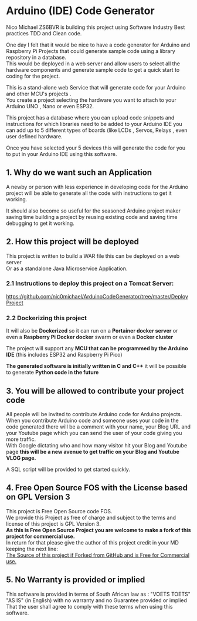 # Arduino (IDE) Code Generator
Nico Michael ZS6BVR is building this project using Software Industry Best practices TDD and Clean code.    

One day I felt that it would be nice to have a code generator for Arduino and Raspberry Pi Projects that could generate sample code using a library repository in a database.    
This would be deployed in a web server and allow users to select all the hardware components and generate sample code to get a quick start to coding for the project.    

This is a stand-alone web Service that will generate code for your Arduino and other MCU's projects .    
You create a project selecting the hardware you want to attach to your Arduino UNO , Nano or even ESP32.    
 

This project has a database where you can upload code snippets and instructions for which libraries need to be added to your Arduino IDE you can add up to 5 different types of boards (like LCDs , Servos, Relays , even user defined hardware.    

Once you have selected your 5 devices this will generate the code for you to put in your Arduino IDE using this software.    

## 1. Why do we want such an Application 
A newby or person with less experience in developing code for the Arduino project will be able to generate all the code with instructions to get it working.     
  
It should also become so useful for the seasoned Arduino project maker saving time building a project by reusing existing code and saving time debugging to get it working.    


## 2. How this project will be deployed
This project is written to build a WAR file this can be deployed on a web server  
Or as a standalone Java Microservice Application.   

### 2.1 Instructions to deploy this project on a Tomcat Server:
https://github.com/nic0michael/ArduinoCodeGenerator/tree/master/DeployProject
  
### 2.2 Dockerizing this project  
It will also be **Dockerized** so it can run on a **Portainer docker server** or even a **Raspberry Pi Docker docker** swarm or even a **Docker cluster**

The project will support any **MCU that can be programmed by the Arduino IDE** (this includes ESP32 and Raspberry Pi Pico)  
  
**The generated software is initially written in C and C++** it will be possible to generate **Python code in the future**   
  
## 3. You will be allowed to contribute your project code
All people will be invited to contribute Arduino code for Arduino projects.    
When you contribute Arduino code and someone uses your code in the code generated there will be a comment with your name, your Blog URL and your Youtube page which you can send the user of your code giving you more traffic.    
With Google dictating who and how many visitor hit your Blog and Youtube page **this will be a new avenue to get traffic on your Blog and Youtube VLOG page.**  

A SQL script will be provided to get started quickly.

## 4. Free Open Source FOS with the License based on GPL Version 3

This project is Free Open Source code FOS.    
We provide this Project as free of charge and subject to the terms and license of this project is GPL Version 3.   
**As this is Free Open Source Project you are welcome to make a fork of this project for commercial use.**   
In return for that please give the author of this project credit in your MD keeping the next line:   
[The Source of this project if Forked from GitHub and is Free for Commercial use.](https://github.com/nic0michael/RabbitMQProducerMicroservice)

## 5. No Warranty is provided or implied
This software is provided in terms of South African law as : "VOETS TOETS" "AS IS" (in English) with no warranty and no Guarantee provided or implied That the user shall agree to comply with these terms when using this software.

